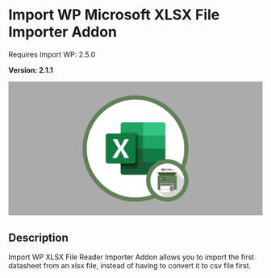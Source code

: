 # Import WP Microsoft XLSX File Importer Addon

Requires Import WP: 2.5.0

**Version: 2.1.1**

![Microsoft XLSX File Importer Addon](./assets/iwp-addon-xlsx.png)

## Description

Import WP XLSX File Reader Importer Addon allows you to import the first datasheet from an xlsx file, instead of having to convert it to csv file first.
